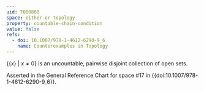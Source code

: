 ```yaml
---
uid: T000888
space: either-or-topology
property: countable-chain-condition
value: false
refs:
  - doi: 10.1007/978-1-4612-6290-9_6
    name: Counterexamples in Topology
---
```

$\{ \{x\}\ |\ x \neq 0\}$ is an uncountable, pairwise disjoint collection of open sets.

Asserted in the General Reference Chart for space #17 in
{{doi:10.1007/978-1-4612-6290-9_6}}.
